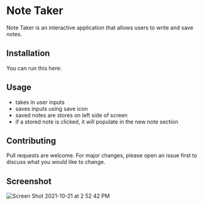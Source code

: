 # Note Taker

Note Taker is an interactive application that allows users to write and save notes.

## Installation

You can run this here: 

## Usage

- takes in user inputs
- saves inputs using save icon
- saved notes are stores on left side of screen
- if a stored note is clicked, it will populate in the new note section

## Contributing
Pull requests are welcome. For major changes, please open an issue first to discuss what you would like to change.

## Screenshot
![Screen Shot 2021-10-21 at 2 52 42 PM](https://user-images.githubusercontent.com/89818334/138362479-2df32883-d40a-4c70-a111-180bec0008ce.png)